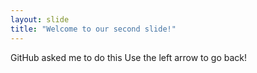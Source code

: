 ```yaml
---
layout: slide
title: "Welcome to our second slide!"
---
```

GitHub asked me to do this
Use the left arrow to go back!

